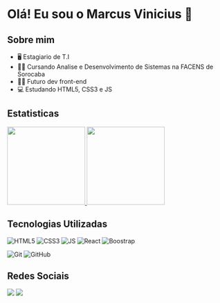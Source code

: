 # Olá! Eu sou o Marcus Vinicius 🤝

## Sobre mim
-  🖥️  Estagiario de T.I
-  👨‍🎓 Cursando Analise e Desenvolvimento de Sistemas na FACENS de Sorocaba
-  👨‍💻 Futuro dev front-end
-  💻 Estudando HTML5, CSS3 e JS


## Estatisticas 

<div style="display: flex; flex-direction: column;">
  <a href="https://github.com/Marcus310">
  <img height="180em" src="https://github-readme-stats-sigma-five.vercel.app/api?username=Marcus310&show_icons=true&theme=tokyonight&include_all_commits=true&count_private=true"/>
  <img height="180em" src="https://github-readme-stats-sigma-five.vercel.app/api/top-langs/?username=Marcus310&layout=compact&langs_count=7&theme=tokyonight"/>
  </a>
</div>

  ## Tecnologias Utilizadas
  
![HTML5](https://img.shields.io/badge/HTML5-E34F26?style=for-the-badge&logo=html5&logoColor=white)
![CSS3](https://img.shields.io/badge/CSS3-1572B6?style=for-the-badge&logo=css3&logoColor=white)
![JS](https://img.shields.io/badge/JavaScript-F7DF1E?style=for-the-badge&logo=javascript&logoColor=black)
![React](https://img.shields.io/badge/React-DD0031?style=for-the-badge&logo=react&logoColor=white)
![Boostrap](https://img.shields.io/badge/Bootstrap-563D7C?style=for-the-badge&logo=bootstrap&logoColor=white)

![Git](https://img.shields.io/badge/git-%23F05033.svg?style=for-the-badge&logo=git&logoColor=white)
![GitHub](https://img.shields.io/badge/github-%23121011.svg?style=for-the-badge&logo=github&logoColor=white)

 
  ## Redes Sociais
  
  <a href="https://www.instagram.com/marcu_uss/" target="_blank"><img src="https://img.shields.io/badge/-Instagram-%23E4405F?style=for-the-badge&logo=instagram&logoColor=white" target="_blank"></a>
  <a href="www.linkedin.com/in/marcus-vinícius-b11675209" target="_blank"><img src="https://img.shields.io/badge/-LinkedIn-%230077B5?style=for-the-badge&logo=linkedin&logoColor=white" target="_blank"></a> 
</div>    
  
  
  
  
  
  
    
    
    
  
  
  
